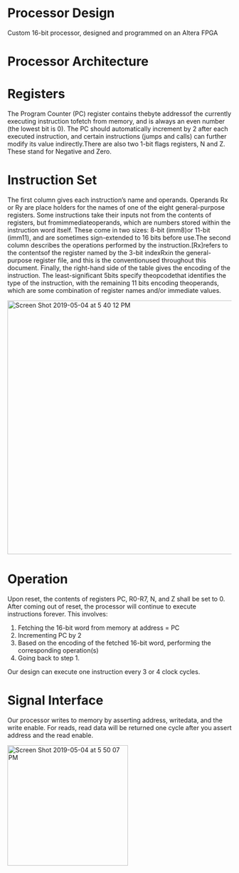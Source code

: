 # Processor Design
Custom 16-bit processor, designed and programmed on an Altera FPGA

# Processor Architecture
# Registers
The Program Counter (PC) register contains thebyte  addressof the currently executing instruction tofetch  from  memory,  and  is  always  an  even  number  (the  lowest  bit  is  0).   The  PC  should  automatically increment by 2 after each executed instruction, and certain instructions (jumps and calls) can further modify its value indirectly.There are also two 1-bit flags registers, N and Z. These stand for Negative and Zero.

# Instruction Set
The first column gives each instruction’s name and operands. Operands Rx or Ry are place holders for the names of one of the eight general-purpose registers. Some  instructions  take  their  inputs  not  from  the  contents  of  registers,  but  fromimmediateoperands, which are numbers stored within the instruction word itself.  These come in two sizes:  8-bit (imm8)or 11-bit (imm11), and are sometimes sign-extended to 16 bits before use.The second column describes the operations performed by the instruction.[Rx]refers to the contentsof the register named by the 3-bit indexRxin the general-purpose register file, and this is the conventionused throughout this document. Finally, the right-hand  side  of  the  table  gives  the  encoding  of  the  instruction. The least-significant  5bits specify theopcodethat identifies the type of the instruction, with the remaining 11 bits encoding theoperands, which are some combination of register names and/or immediate values.  

<img width="571" alt="Screen Shot 2019-05-04 at 5 40 12 PM" src="https://user-images.githubusercontent.com/25554970/57185101-5792d800-6e93-11e9-87f6-035175f16558.png">

# Operation
Upon reset, the contents of registers PC, R0-R7, N, and Z shall be set to 0.  After coming out of reset, the processor will continue to execute instructions forever.  This involves:
  1. Fetching the 16-bit word from memory at address = PC
  2. Incrementing PC by 2
  3. Based on the encoding of the fetched 16-bit word, performing the corresponding operation(s)
  4. Going back to step 1.
  
Our design can execute one instruction every 3 or 4 clock cycles.  

# Signal Interface
Our processor writes to memory by asserting address, writedata, and the write enable.  For reads, read data will be returned one cycle after you assert address and the read enable.

<img width="271" alt="Screen Shot 2019-05-04 at 5 50 07 PM" src="https://user-images.githubusercontent.com/25554970/57185161-6e85fa00-6e94-11e9-8127-825e72fb460c.png">




